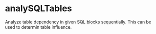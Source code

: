 analySQLTables
==============

Analyze table dependency in given SQL blocks sequentially.
This can be used to determin table influence.

